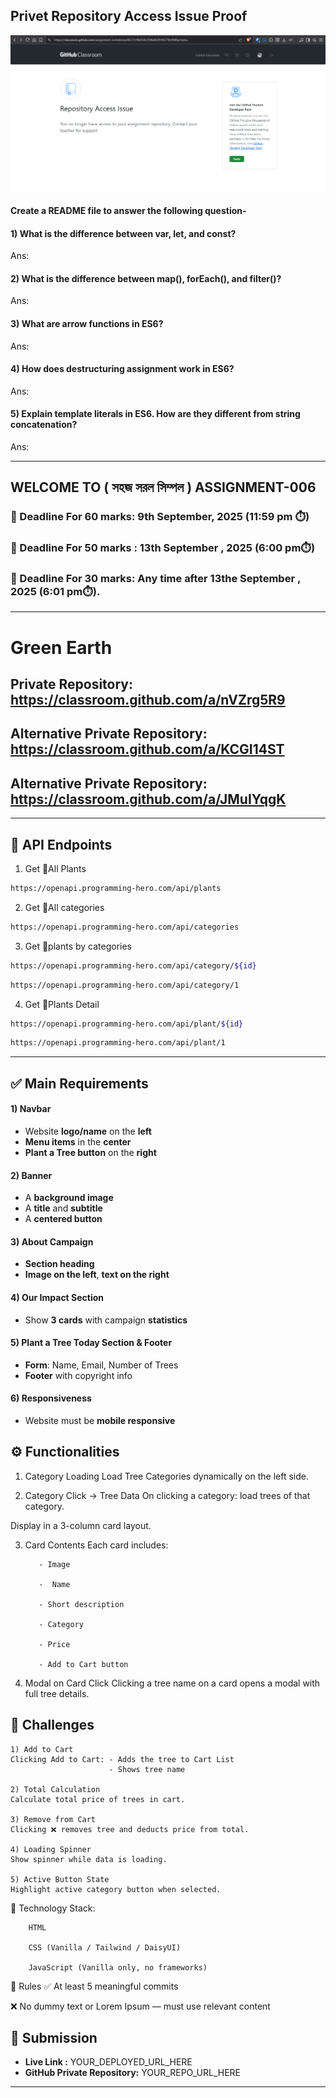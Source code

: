 ## Privet Repository Access Issue Proof

![Privet Repository Access Issue Proof](./assets/private_reposotory.png "Privet Repository Access Issue Proof")

#### Create a README file to answer the following question-

#### 1) What is the difference between var, let, and const?

Ans:

#### 2) What is the difference between map(), forEach(), and filter()?

Ans:

#### 3) What are arrow functions in ES6?

Ans:

#### 4) How does destructuring assignment work in ES6?

Ans:

#### 5) Explain template literals in ES6. How are they different from string concatenation?

Ans:

---

## WELCOME TO ( সহজ সরল সিম্পল ) ASSIGNMENT-006

### 📅 Deadline For 60 marks: 9th September, 2025 (11:59 pm ⏱️)

### 📅 Deadline For 50 marks : 13th September , 2025 (6:00 pm⏱️)

### 📅 Deadline For 30 marks: Any time after 13the September , 2025 (6:01 pm⏱️).

---

# Green Earth

## Private Repository: https://classroom.github.com/a/nVZrg5R9

## Alternative Private Repository: https://classroom.github.com/a/KCGI14ST

## Alternative Private Repository: https://classroom.github.com/a/JMuIYqgK

---

## 🌴 API Endpoints

1. Get 🌴All Plants

```bash
https://openapi.programming-hero.com/api/plants
```

2. Get 🌴All categories <br/>

```bash
https://openapi.programming-hero.com/api/categories
```

3. Get 🌴plants by categories <br/>

```bash
https://openapi.programming-hero.com/api/category/${id}
```

```bash
https://openapi.programming-hero.com/api/category/1
```

4. Get 🌴Plants Detail <br/>

```bash
https://openapi.programming-hero.com/api/plant/${id}
```

```bash
https://openapi.programming-hero.com/api/plant/1
```

---

## ✅ Main Requirements

#### 1) Navbar

-   Website **logo/name** on the **left**
-   **Menu items** in the **center**
-   **Plant a Tree button** on the **right**

#### 2) Banner

-   A **background image**
-   A **title** and **subtitle**
-   A **centered button**

#### 3) About Campaign

-   **Section heading**
-   **Image on the left**, **text on the right**

#### 4) Our Impact Section

-   Show **3 cards** with campaign **statistics**

#### 5) Plant a Tree Today Section & Footer

-   **Form**: Name, Email, Number of Trees
-   **Footer** with copyright info

#### 6) Responsiveness

-   Website must be **mobile responsive**

## ⚙️ Functionalities

1. Category Loading
   Load Tree Categories dynamically on the left side.

2. Category Click → Tree Data
   On clicking a category: load trees of that category.

Display in a 3-column card layout.

3.  Card Contents
    Each card includes:

           - Image

           -  Name

           - Short description

           - Category

           - Price

           - Add to Cart button

4.  Modal on Card Click
    Clicking a tree name on a card opens a modal with full tree details.

## 🧪 Challenges

    1) Add to Cart
    Clicking Add to Cart: - Adds the tree to Cart List
                          - Shows tree name

    2) Total Calculation
    Calculate total price of trees in cart.

    3) Remove from Cart
    Clicking ❌ removes tree and deducts price from total.

    4) Loading Spinner
    Show spinner while data is loading.

    5) Active Button State
    Highlight active category button when selected.

🧰 Technology Stack:

        HTML

        CSS (Vanilla / Tailwind / DaisyUI)

        JavaScript (Vanilla only, no frameworks)

📌 Rules
✅ At least 5 meaningful commits

❌ No dummy text or Lorem Ipsum — must use relevant content

## 🔗 Submission

-   **Live Link :** YOUR_DEPLOYED_URL_HERE
-   **GitHub Private Repository:** YOUR_REPO_URL_HERE

---
